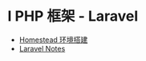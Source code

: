 # I PHP 框架 - Laravel

* [Homestead 环境搭建](php-laravel/Laravel-env.md)
* [Laravel Notes](php-laravel/Laravel.md)







